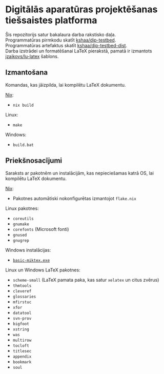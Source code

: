 # Digitālās aparatūras projektēšanas tiešsaistes platforma

Šis repozitorijs satur bakalaura darba rakstisko daļa.  
Programmatūras pirmkodu skatīt [kshaa/dip-testbed](https://github.com/kshaa/dip-testbed).  
Programmatūras artefaktus skatīt [kshaa/dip-testbed-dist](https://github.com/kshaa/dip-testbed-dist).  
Darba izstrādei un formatēšanai LaTeX pierakstā, pamatā ir izmantots [jzaikovs/lu-latex](https://github.com/jzaikovs/lu-latex) šablons.
  
## Izmantošana
Komandas, kas jāizpilda, lai kompilētu LaTeX dokumentu.  
  
[Nix](https://nixos.org/manual/nix/stable/):  
- `nix build`   
  
Linux:  
- `make`  
  
Windows:  
- `build.bat`  
  
## Priekšnosacījumi
Saraksts ar pakotnēm un instalācijām, kas nepieciešamas katrā OS, lai kompilētu LaTeX dokumentu.  
  
[Nix](https://nixos.org/manual/nix/stable/):  
- Pakotnes automātiski nokonfigurētas izmantojot `flake.nix`  
  
Linux pakotnes:  
- `coreutils`
- `gnumake`
- `corefonts` (Microsoft fonti)
- `gnused`
- `gnugrep`
  
Windows instalācijas:  
- [`basic-miktex.exe`](https://miktex.org/download)  

Linux un Windows LaTeX pakotnes:
- `scheme-small` (LaTeX pamata paka, kas satur `xelatex` un citus zvērus)
- `thmtools`
- `cleveref`
- `glossaries`
- `mfirstuc`
- `xfor`
- `datatool`
- `svn-prov`
- `bigfoot`
- `xstring`
- `was`
- `multirow`
- `tocloft`
- `titlesec`
- `appendix`
- `bookmark`
- `soul`
  